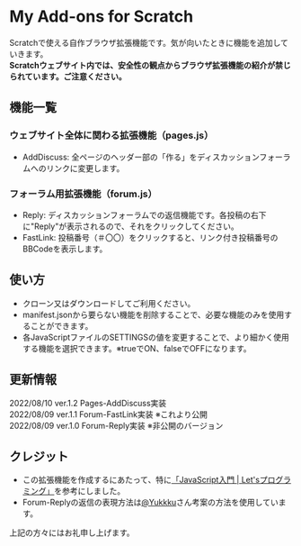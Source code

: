 # My Add-ons for Scratch
Scratchで使える自作ブラウザ拡張機能です。気が向いたときに機能を追加していきます。  
**Scratchウェブサイト内では、安全性の観点からブラウザ拡張機能の紹介が禁じられています。ご注意ください。**

## 機能一覧
### ウェブサイト全体に関わる拡張機能（pages.js）
- AddDiscuss: 全ページのヘッダー部の「作る」をディスカッションフォーラムへのリンクに変更します。

### フォーラム用拡張機能（forum.js）
- Reply: ディスカッションフォーラムでの返信機能です。各投稿の右下に"Reply"が表示されるので、それをクリックしてください。
- FastLink: 投稿番号（＃〇〇）をクリックすると、リンク付き投稿番号のBBCodeを表示します。

## 使い方
- クローン又はダウンロードしてご利用ください。
- manifest.jsonから要らない機能を削除することで、必要な機能のみを使用することができます。
- 各JavaScriptファイルのSETTINGSの値を変更することで、より細かく使用する機能を選択できます。※trueでON、falseでOFFになります。

## 更新情報
2022/08/10 ver.1.2 Pages-AddDiscuss実装  
2022/08/09 ver.1.1 Forum-FastLink実装 ※これより公開  
2022/08/09 ver.1.0 Forum-Reply実装 ※非公開のバージョン

## クレジット
- この拡張機能を作成するにあたって、特に[「JavaScript入門 | Let'sプログラミング」](https://www.javadrive.jp/javascript/)を参考にしました。
- Forum-Replyの返信の表現方法は[@Yukkku](https://scratch.mit.edu/users/yukku/)さん考案の方法を使用しています。

上記の方々にはお礼申し上げます。
